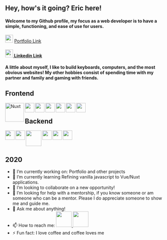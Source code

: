 ## Hey, how's it going? Eric here!

#### Welcome to my Github profile, my focus as a web developer is to have a simple, functioning, and ease of use for users.

<img src="https://img.icons8.com/color/50/000000/business.png"  width="25px"/> <a href="www.ericcwong.com">Portfolio Link </a>

#### <img src="https://img.icons8.com/color/50/000000/linkedin.png" width="25px"/><a href="https://www.linkedin.com/in/eric-wong-b721bbb2/"> Linkedin Link</a>

#### A little about myself, I like to build keyboards, computers, and the most obvious websites! My other hobbies consist of spending time with my partner and family and gaming with friends.

## Frontend

<img align="left" src="https://snipcart.com/media/204679/nuxt-logo.png" alt="Nuxt" width="60px" align="left">
<img align="left" src="https://img.icons8.com/color/48/000000/vue-js.png" width="30px"/>
<img align="left" src="https://img.icons8.com/color/48/000000/html-5.png" width="30px"/>
<img align="left" src="https://img.icons8.com/color/48/000000/css3.png" width="30px"/>
<img align="left" src="https://img.icons8.com/color/48/000000/javascript.png" width="30px"/>
<img align="left" src="https://img.icons8.com/color/48/000000/react-native.png" width="30px"/>
<img align="left" src="https://img.icons8.com/color/48/000000/bootstrap.png" width="30px"/>
<br/>

## Backend

<img align="left" src="https://img.icons8.com/color/48/000000/nodejs.png" width="30px"/>
<img align="left" src="https://img.icons8.com/color/48/000000/npm.png" width="30px"/>
<img align="left" src="https://www.vectorlogo.zone/logos/expressjs/expressjs-ar21.svg" width="50px">
<img align="left" src="https://img.icons8.com/color/48/000000/firebase.png" width="30px"/>
<img align="left" src="https://img.icons8.com/color/48/000000/mongodb.png" width="30px"/>
<img align="left" src="https://img.icons8.com/color/48/000000/mysql.png" width="30px"/>

<br/>
<br/>
<br/>

## 2020 
- 🔭 I’m currently working on: Portfolio and other projects
- 🌱 I’m currently learning Refining vanilla javascript to Vue/Nuxt applications.
- 👯 I’m looking to collaborate on a new opportunity!
- 🤔 I’m looking for help with a mentorship, if you know someone or am someone who can be a mentor. Please I do appreciate someone to show me and guide me.
- 💬 Ask me about anything!
- 📫 How to reach me: <a href="mailto:ericwong12@live.com"> <img src="https://img.icons8.com/color/48/000000/filled-message.png" width="50px"/> </a> <a href="tel:+18019318459"><img src="https://img.icons8.com/color/48/000000/phone.png" width="50px"/> </a>
- ⚡ Fun fact: I love coffee and coffee loves me
